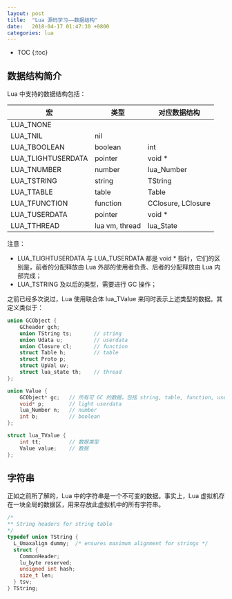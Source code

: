 ```yaml
---
layout: post
title:  "Lua 源码学习——数据结构"
date:   2018-04-17 01:47:30 +0800
categories: lua
---
```


* TOC
{:toc}


## 数据结构简介

Lua 中支持的数据结构包括：

| 宏                 | 类型            | 对应数据结构         |
| ------------------ | -------------- | ------------------ |
| LUA_TNONE          |                |                    |
| LUA_TNIL           | nil            |                    |
| LUA_TBOOLEAN       | boolean        | int                |
| LUA_TLIGHTUSERDATA | pointer        | void *             |
| LUA_TNUMBER        | number         | lua_Number         |
| LUA_TSTRING        | string         | TString            |
| LUA_TTABLE         | table          | Table              |
| LUA_TFUNCTION      | function       | CClosure, LClosure |
| LUA_TUSERDATA      | pointer        | void *             |
| LUA_TTHREAD        | lua vm, thread | lua_State          |

注意：
- LUA_TLIGHTUSERDATA 与 LUA_TUSERDATA 都是 void * 指针，它们的区别是，前者的分配释放由 Lua 外部的使用者负责、后者的分配释放由 Lua 内部完成；
- LUA_TSTRING 及以后的类型，需要进行 GC 操作；

之前已经多次说过，Lua 使用联合体 lua_TValue 来同时表示上述类型的数据。其定义类似于：

```c
union GCObject {
    GCheader gch;
    union TString ts;       // string
    union Udata u;          // userdata
    union Closure cl;       // function
    struct Table h;         // table
    struct Proto p;
    struct UpVal uv;
    struct lua_state th;    // thread
};

union Value {
    GCObject* gc;   // 所有可 GC 的数据，包括 string, table, function, userdata, thread
    void* p;        // light userdata
    lua_Number n;   // number
    int b;          // boolean
};

struct lua_TValue {
    int tt;         // 数据类型
    Value value;    // 数据
};
```


## 字符串

正如之前所了解的，Lua 中的字符串是一个不可变的数据。事实上，Lua 虚拟机存在一块全局的数据区，用来存放此虚拟机中的所有字符串。



```c
/*
** String headers for string table
*/
typedef union TString {
  L_Umaxalign dummy;  /* ensures maximum alignment for strings */
  struct {
    CommonHeader;
    lu_byte reserved;
    unsigned int hash;
    size_t len;
  } tsv;
} TString;
```